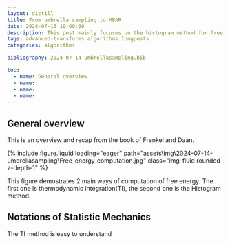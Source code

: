 ```yaml
---
layout: distill
title: From umbrella sampling to MBAR
date: 2024-07-15 10:00:00
description: This post mainly focuses on the histogram method for free energy calculation on reaction coordinate (order parameter) by MD. Starting from biased sampling to umbrella sampling till the advanced multistate data processing method(Multistate Bennett Acceptance ratio, MBAR).  
tags: advanced-transforms algorithms longposts
categories: algorithms

bibliography: 2024-07-14-umbrellasampling.bib

toc:
  - name: General overview
  - name: 
  - name: 
  - name: 
---
```


## General overview

This is an overview and recap from the book of Frenkel and Daan.<d-cite key="undMD"></d-cite>

<div class="row mt-3">
    <div class="col-sm mt-3 mt-md-0">
        {% include figure.liquid loading="eager" path="assets\img\2024-07-14-umbrellasampling\Free_energy_computation.jpg" class="img-fluid rounded z-depth-1" %}
    </div>
</div>

This figure demostrates 2 main ways of computation of free energy. The first one is thermodynamic integration(TI), the second one is the Histogram method.  

## Notations of Statistic Mechanics



The TI method is easy to understand
